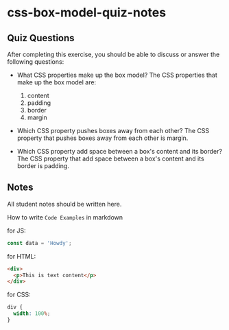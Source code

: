 # css-box-model-quiz-notes

## Quiz Questions

After completing this exercise, you should be able to discuss or answer the following questions:

- What CSS properties make up the box model?
  The CSS properties that make up the box model are:

  1. content
  2. padding
  3. border
  4. margin

- Which CSS property pushes boxes away from each other?
  The CSS property that pushes boxes away from each other is margin.

- Which CSS property add space between a box's content and its border?
  The CSS property that add space between a box's content and its border is padding.

## Notes

All student notes should be written here.

How to write `Code Examples` in markdown

for JS:

```javascript
const data = 'Howdy';
```

for HTML:

```html
<div>
  <p>This is text content</p>
</div>
```

for CSS:

```css
div {
  width: 100%;
}
```
